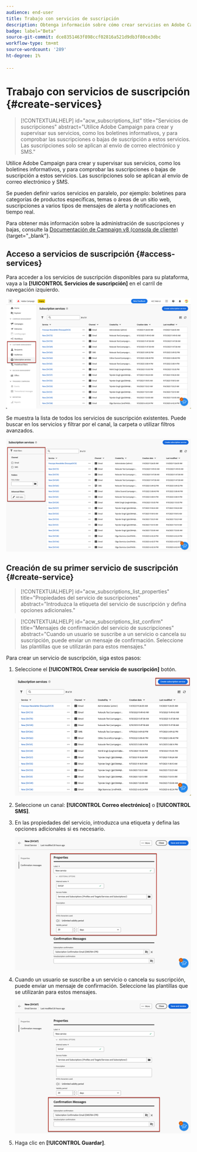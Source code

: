 ```yaml
---
audience: end-user
title: Trabajo con servicios de suscripción
description: Obtenga información sobre cómo crear servicios en Adobe Campaign Web
badge: label="Beta"
source-git-commit: dce8351463f898ccf02816a521d9db3f80ce3dbc
workflow-type: tm+mt
source-wordcount: '289'
ht-degree: 1%

---
```



# Trabajo con servicios de suscripción {#create-services}

>[!CONTEXTUALHELP]
>id="acw_subscriptions_list"
>title="Servicios de suscripciones"
>abstract="Utilice Adobe Campaign para crear y supervisar sus servicios, como los boletines informativos, y para comprobar las suscripciones o bajas de suscripción a estos servicios. Las suscripciones solo se aplican al envío de correo electrónico y SMS."

Utilice Adobe Campaign para crear y supervisar sus servicios, como los boletines informativos, y para comprobar las suscripciones o bajas de suscripción a estos servicios. Las suscripciones solo se aplican al envío de correo electrónico y SMS.

Se pueden definir varios servicios en paralelo, por ejemplo: boletines para categorías de productos específicas, temas o áreas de un sitio web, suscripciones a varios tipos de mensajes de alerta y notificaciones en tiempo real.

Para obtener más información sobre la administración de suscripciones y bajas, consulte la [Documentación de Campaign v8 (consola de cliente)](https://experienceleague.adobe.com/docs/campaign/campaign-v8/audience/subscriptions.html){target="_blank"}.

## Acceso a servicios de suscripción {#access-services}

Para acceder a los servicios de suscripción disponibles para su plataforma, vaya a la **[!UICONTROL Servicios de suscripción]** en el carril de navegación izquierdo.

![](assets/service-list.png)

Se muestra la lista de todos los servicios de suscripción existentes. Puede buscar en los servicios y filtrar por el canal, la carpeta o utilizar filtros avanzados.

![](assets/service-filters.png)

## Creación de su primer servicio de suscripción {#create-service}

>[!CONTEXTUALHELP]
>id="acw_subscriptions_list_properties"
>title="Propiedades del servicio de suscripciones"
>abstract="Introduzca la etiqueta del servicio de suscripción y defina opciones adicionales."

>[!CONTEXTUALHELP]
>id="acw_subscriptions_list_confirm"
>title="Mensajes de confirmación del servicio de suscripciones"
>abstract="Cuando un usuario se suscribe a un servicio o cancela su suscripción, puede enviar un mensaje de confirmación. Seleccione las plantillas que se utilizarán para estos mensajes."


Para crear un servicio de suscripción, siga estos pasos:

1. Seleccione el **[!UICONTROL Crear servicio de suscripción]** botón.

   ![](assets/service-create-button.png)

1. Seleccione un canal: **[!UICONTROL Correo electrónico]** o **[!UICONTROL SMS]**.

1. En las propiedades del servicio, introduzca una etiqueta y defina las opciones adicionales si es necesario.

   ![](assets/service-create-properties.png)

1. Cuando un usuario se suscribe a un servicio o cancela su suscripción, puede enviar un mensaje de confirmación. Seleccione las plantillas que se utilizarán para estos mensajes.

   ![](assets/service-create-confirmation-msg.png)

1. Haga clic en **[!UICONTROL Guardar]**.


